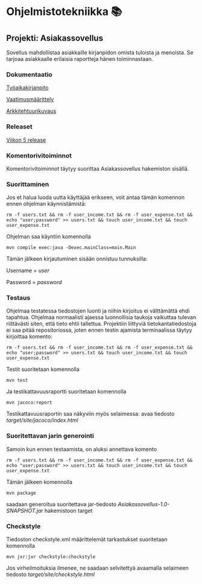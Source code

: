 # **Ohjelmistotekniikka** :books:

## Projekti: Asiakassovellus
Sovellus mahdollistaa asiakkaille kirjanpidon omista tuloista ja menoista.
Se tarjoaa asiakkaalle erilaisia raportteja hänen toiminnastaan.

### Dokumentaatio

[Työaikakirjanpito](https://github.com/prinsessv/ot-harjoitustyo/blob/master/dokumentaatio/tuntikirjanpito.md)

[Vaatimusmäärittely](https://github.com/prinsessv/ot-harjoitustyo/blob/master/dokumentaatio/vaatimusmaarittely.md)

[Arkkitehtuurikuvaus](https://github.com/prinsessv/ot-harjoitustyo/blob/master/dokumentaatio/arkkitehtuuri.md)

### Releaset

[Viikon 5 release](https://github.com/prinsessv/ot-harjoitustyo/releases/tag/viikko5)

### Komentorivitoiminnot

Komentorivitoiminnot täytyy suorittaa Asiakassovellus hakemiston sisällä.

### Suorittaminen

Jos et halua luoda uutta käyttäjää erikseen, voit antaa tämän komennon ennen ohjelman käynnistämistä:

```
rm -f users.txt && rm -f user_income.txt && rm -f user_expense.txt && echo "user;password" >> users.txt && touch user_income.txt && touch user_expense.txt
```

Ohjelman saa käyntiin komennolla

```
mvn compile exec:java -Dexec.mainClass=main.Main
```

Tämän jälkeen kirjautuminen sisään onnistuu tunnuksilla:

Username = _user_

Password = _password_

### Testaus

Ohjelmaa testatessa tiedostojen luonti ja niihin kirjoitus ei välttämättä ehdi tapahtua. Ohjelmaa normaalisti ajaessa luonnollisia taukoja vaikuttaa tulevan riittävästi siten, että tieto ehtii tallettua. Projektiin liittyviä tietokantatiedostoja ei saa pitää repositoriossa, joten ennen testin ajamista terminaalissa täytyy kirjoittaa komento:

```
rm -f users.txt && rm -f user_income.txt && rm -f user_expense.txt && echo "user;password" >> users.txt && touch user_income.txt && touch user_expense.txt
```

Testit suoritetaan komennolla

```
mvn test
```

Ja testikattavuusraportti suoritetaan komennolla

```
mvn jacoco:report
```

Testikattavuusraportin saa näkyviin myös selaimessa: avaa tiedosto _target/site/jacoco/index.html_

### Suoritettavan jarin generointi

Samoin kun ennen testaamista, on aluksi annettava komento

```
rm -f users.txt && rm -f user_income.txt && rm -f user_expense.txt && echo "user;password" >> users.txt && touch user_income.txt && touch user_expense.txt
```

Tämän jälkeen komennolla

```
mvn package
```

saadaan generoitua suoritettava jar-tiedosto _Asiakassovellus-1.0-SNAPSHOT.jar_ hakemistoon target

### Checkstyle

Tiedoston checkstyle.xml määrittelemät tarkastukset suoritetaan komennolla

```
mvn jxr:jxr checkstyle:checkstyle
```

Jos virheilmoituksia ilmenee, ne saadaan selvitettyä avaamalla selaimeen tiedosto _target/site/checkstyle.html_


